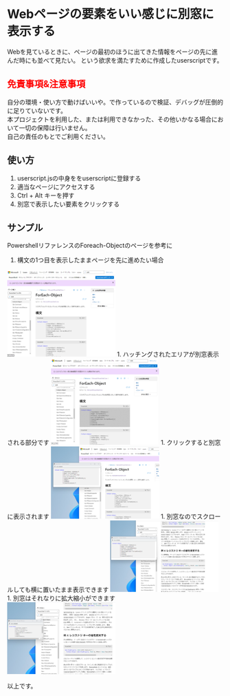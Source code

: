 # Webページの要素をいい感じに別窓に表示する

Webを見ているときに、ページの最初のほうに出てきた情報をページの先に進んだ時にも並べて見たい。 
という欲求を満たすために作成したuserscriptです。

## <span style="color:red">免責事項&注意事項</span>

自分の環境・使い方で動けばいいや。で作っているので検証、デバッグが圧倒的に足りていないです。  
本プロジェクトを利用した、または利用できなかった、その他いかなる場合において一切の保障は行いません。  
自己の責任のもとでご利用ください。

## 使い方

1. userscript.jsの中身ををuserscriptに登録する
1. 適当なページにアクセスする
1. Ctrl + Alt キーを押す
1. 別窓で表示したい要素をクリックする

## サンプル

PowershellリファレンスのForeach-Objectのページを参考に 

1. 構文の1つ目を表示したままページを先に進めたい場合  
<img src="https://raw.githubusercontent.com/gachuchu/github_images/main/float_element/pic00.png?raw=true" width="50%">  
1. ハッチングされたエリアが別窓表示される部分です  
<img src="https://raw.githubusercontent.com/gachuchu/github_images/main/float_element/pic01.png?raw=true" width="50%">  
1. クリックすると別窓に表示されます  
<img src="https://raw.githubusercontent.com/gachuchu/github_images/main/float_element/pic02.png?raw=true" width="50%">  
1. 別窓なのでスクロールしても横に置いたまま表示できます 
<img src="https://raw.githubusercontent.com/gachuchu/github_images/main/float_element/pic03.png?raw=true" width="50%">  
1. 別窓はそれなりに拡大縮小ができます 
<img src="https://raw.githubusercontent.com/gachuchu/github_images/main/float_element/pic04.png?raw=true" width="50%">  

以上です。
